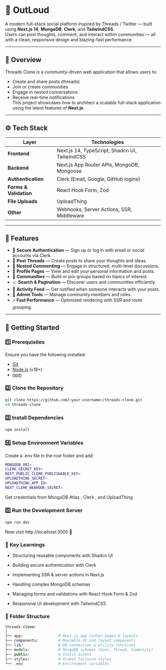 # 🧵 OutLoud

A modern full-stack social platform inspired by Threads / Twitter — built using **Next.js 14**, **MongoDB**, **Clerk**, and **TailwindCSS**.  
Users can post thoughts, comment, and interact within communities — all with a clean, responsive design and blazing-fast performance.

---

## 🚀 Overview

Threads Clone is a community-driven web application that allows users to:
- Create and share posts (threads)
- Join or create communities
- Engage in nested conversations
- Receive real-time notifications  
This project showcases how to architect a scalable full-stack application using the latest features of **Next.js**.

---

## ⚙️ Tech Stack

| Layer | Technologies |
|-------|---------------|
| **Frontend** | Next.js 14, TypeScript, Shadcn UI, TailwindCSS |
| **Backend** | Next.js App Router APIs, MongoDB, Mongoose |
| **Authentication** | Clerk (Email, Google, GitHub logins) |
| **Forms & Validation** | React Hook Form, Zod |
| **File Uploads** | UploadThing |
| **Other** | Webhooks, Server Actions, SSR, Middleware |

---

## 🌟 Features

- 🔐 **Secure Authentication** — Sign up or log in with email or social accounts via Clerk.  
- 🧵 **Post Threads** — Create posts to share your thoughts and ideas.  
- 💬 **Nested Commenting** — Engage in structured, multi-level discussions.  
- 👤 **Profile Pages** — View and edit your personal information and posts.  
- 👥 **Communities** — Build or join groups based on topics of interest.  
- 📈 **Search & Pagination** — Discover users and communities efficiently.  
- 📨 **Activity Feed** — Get notified when someone interacts with your posts.  
- 🧱 **Admin Tools** — Manage community members and roles.  
- ⚡ **Fast Performance** — Optimized rendering with SSR and route grouping.

---

## 🧰 Getting Started

### 1️⃣ Prerequisites
Ensure you have the following installed:
- [Git](https://git-scm.com/)
- [Node.js](https://nodejs.org/) (v18+)
- [npm](https://www.npmjs.com/)

### 2️⃣ Clone the Repository
```bash
git clone https://github.com/<your-username>/threads-clone.git
cd threads-clone
```

### 3️⃣ Install Dependencies
```bash
npm install
```

### 4️⃣ Setup Environment Variables
Create a .env file in the root folder and add:
```bash
MONGODB_URI=
CLERK_SECRET_KEY=
NEXT_PUBLIC_CLERK_PUBLISHABLE_KEY=
UPLOADTHING_SECRET=
UPLOADTHING_APP_ID=
NEXT_CLERK_WEBHOOK_SECRET=
```
Get credentials from MongoDB Atlas
, Clerk
, and UploadThing
.

### 5️⃣ Run the Development Server
```bash
npm run dev
```
Now visit http://localhost:3000
 🎉

### 🧠 Key Learnings

- Structuring reusable components with Shadcn UI

- Building secure authentication with Clerk

- Implementing SSR & server actions in Next.js

- Handling complex MongoDB schemas

- Managing forms and validations with React Hook Form & Zod

- Responsive UI development with TailwindCSS

### 📂 Folder Structure
```php
threads-clone/
│
├── app/                # Next.js app router pages & layouts
├── components/         # Reusable UI and layout components
├── lib/                # DB connection & utility functions
├── models/             # MongoDB schemas (User, Thread, Community)
├── public/             # Static assets
├── styles/             # Global Tailwind styles
└── .env                # Environment variables
```